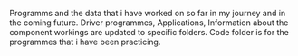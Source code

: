 Programms and the data that i have worked on so far in my journey and in the coming future.
Driver programmes, Applications, Information about the component workings are updated to specific folders.
Code folder is for the programmes that i have been practicing.
